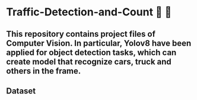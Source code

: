 # Traffic-Detection-and-Count 🚗 🚛

## This repository contains project files of Computer Vision. In particular, Yolov8 have been applied for object detection tasks, which can create model that recognize cars, truck and others in the frame.

## Dataset
